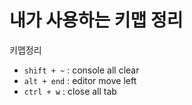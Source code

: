 # 내가 사용하는 키맵 정리
키맵정리

- `shift + ~` : console all clear
- `alt + end` : editor move left
- `ctrl + w` : close all tab
